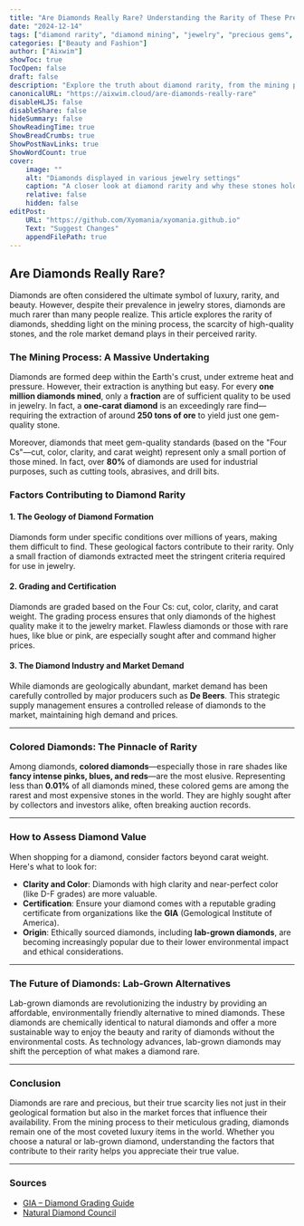 ```yaml
---
title: "Are Diamonds Really Rare? Understanding the Rarity of These Precious Stones"
date: "2024-12-14"
tags: ["diamond rarity", "diamond mining", "jewelry", "precious gems", "luxury items"]
categories: ["Beauty and Fashion"]
author: ["Aixwim"]
showToc: true
TocOpen: false
draft: false
description: "Explore the truth about diamond rarity, from the mining process to market demand, and learn why diamonds are truly special and valuable."
canonicalURL: "https://aixwim.cloud/are-diamonds-really-rare"
disableHLJS: false
disableShare: false
hideSummary: false
ShowReadingTime: true
ShowBreadCrumbs: true
ShowPostNavLinks: true
ShowWordCount: true
cover:
    image: ""
    alt: "Diamonds displayed in various jewelry settings"
    caption: "A closer look at diamond rarity and why these stones hold such value."
    relative: false
    hidden: false
editPost:
    URL: "https://github.com/Xyomania/xyomania.github.io"
    Text: "Suggest Changes"
    appendFilePath: true
---
```


## Are Diamonds Really Rare?

Diamonds are often considered the ultimate symbol of luxury, rarity, and beauty. However, despite their prevalence in jewelry stores, diamonds are much rarer than many people realize. This article explores the rarity of diamonds, shedding light on the mining process, the scarcity of high-quality stones, and the role market demand plays in their perceived rarity.

### **The Mining Process: A Massive Undertaking**

Diamonds are formed deep within the Earth's crust, under extreme heat and pressure. However, their extraction is anything but easy. For every **one million diamonds mined**, only a **fraction** are of sufficient quality to be used in jewelry. In fact, a **one-carat diamond** is an exceedingly rare find—requiring the extraction of around **250 tons of ore** to yield just one gem-quality stone.

Moreover, diamonds that meet gem-quality standards (based on the "Four Cs"—cut, color, clarity, and carat weight) represent only a small portion of those mined. In fact, over **80%** of diamonds are used for industrial purposes, such as cutting tools, abrasives, and drill bits.

### **Factors Contributing to Diamond Rarity**

#### 1. **The Geology of Diamond Formation**
Diamonds form under specific conditions over millions of years, making them difficult to find. These geological factors contribute to their rarity. Only a small fraction of diamonds extracted meet the stringent criteria required for use in jewelry.

#### 2. **Grading and Certification**
Diamonds are graded based on the Four Cs: cut, color, clarity, and carat weight. The grading process ensures that only diamonds of the highest quality make it to the jewelry market. Flawless diamonds or those with rare hues, like blue or pink, are especially sought after and command higher prices.

#### 3. **The Diamond Industry and Market Demand**
While diamonds are geologically abundant, market demand has been carefully controlled by major producers such as **De Beers**. This strategic supply management ensures a controlled release of diamonds to the market, maintaining high demand and prices.

---

### **Colored Diamonds: The Pinnacle of Rarity**

Among diamonds, **colored diamonds**—especially those in rare shades like **fancy intense pinks, blues, and reds**—are the most elusive. Representing less than **0.01%** of all diamonds mined, these colored gems are among the rarest and most expensive stones in the world. They are highly sought after by collectors and investors alike, often breaking auction records.

---

### **How to Assess Diamond Value**

When shopping for a diamond, consider factors beyond carat weight. Here's what to look for:

- **Clarity and Color**: Diamonds with high clarity and near-perfect color (like D-F grades) are more valuable.
- **Certification**: Ensure your diamond comes with a reputable grading certificate from organizations like the **GIA** (Gemological Institute of America).
- **Origin**: Ethically sourced diamonds, including **lab-grown diamonds**, are becoming increasingly popular due to their lower environmental impact and ethical considerations.

---

### **The Future of Diamonds: Lab-Grown Alternatives**

Lab-grown diamonds are revolutionizing the industry by providing an affordable, environmentally friendly alternative to mined diamonds. These diamonds are chemically identical to natural diamonds and offer a more sustainable way to enjoy the beauty and rarity of diamonds without the environmental costs. As technology advances, lab-grown diamonds may shift the perception of what makes a diamond rare.

---

### **Conclusion**

Diamonds are rare and precious, but their true scarcity lies not just in their geological formation but also in the market forces that influence their availability. From the mining process to their meticulous grading, diamonds remain one of the most coveted luxury items in the world. Whether you choose a natural or lab-grown diamond, understanding the factors that contribute to their rarity helps you appreciate their true value.

---

### **Sources**
- [GIA – Diamond Grading Guide](https://www.gia.edu)
- [Natural Diamond Council](https://www.naturaldiamonds.com)
